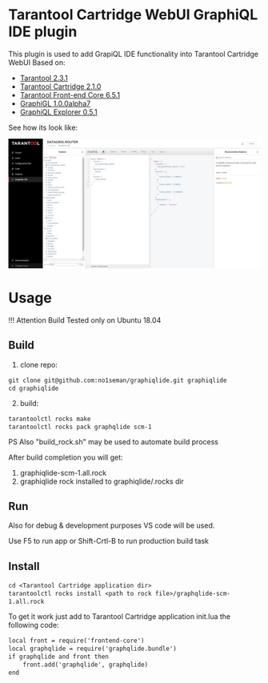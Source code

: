 # Tarantool Cartridge WebUI GraphiQL IDE plugin

This plugin is used to add GrapiQL IDE functionality into Tarantool Cartridge WebUI
Based on:

* [Tarantool 2.3.1](https://www.tarantool.io/en/download/?v=2.2)
* [Tarantool Cartridge 2.1.0](https://github.com/tarantool/cartridge)
* [Tarantool Front-end Core 6.5.1](https://github.com/tarantool/frontend-core)
* [GraphiGL 1.0.0alpha7](https://github.com/graphql/graphiql)
* [GraphiQL Explorer 0.5.1](https://github.com/OneGraph/graphiql-explorer)


See how its look like:

<p align="center"><img width="640" alt="grahpiqlide" src="https://github.com/no1seman/graphiqlide/blob/master/resources/cartridgegraphiql.jpg"></p>

# Usage

!!! Attention Build Tested only on Ubuntu 18.04

## Build

1. clone repo: 
```
git clone git@github.com:no1seman/graphiqlide.git graphiqlide
cd graphiqlide
```

2. build:
```
tarantoolctl rocks make
tarantoolctl rocks pack graphqlide scm-1
```

PS Also "build_rock.sh" may be used to automate build process

After build completion you will get:
1. graphiqlide-scm-1.all.rock
2. graphiqlide rock installed to graphiqlide/.rocks dir


## Run

Also for debug & development purposes VS code will be used.

Use F5 to run app or Shift-Crtl-B to run production build task


## Install
```
cd <Tarantool Cartridge application dir>
tarantoolctl rocks install <path to rock file>/graphqlide-scm-1.all.rock
```

To get it work just add to Tarantool Cartridge application init.lua the following code:

```
local front = require('frontend-core')
local graphqlide = require('graphqlide.bundle')
if graphqlide and front then
    front.add('graphqlide', graphqlide)
end
```